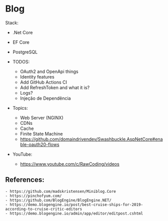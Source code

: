# Blog

Stack:
- .Net Core
- EF Core
- PostgreSQL

- TODOS:
    - OAuth2 and OpenApi things
    - Identity features
    - Add GitHub Actions CI
    - Add RefreshToken and what it is?
    - Logs?
    - Injeção de Dependência

- Topics:
    - Web Server (NGINX)
    - CDNs
    - Cache
    - Finite State Machine
    - https://github.com/domaindrivendev/Swashbuckle.AspNetCore#enable-oauth20-flows

- YouTube:
    - https://www.youtube.com/c/RawCoding/videos

## References:
    - https://github.com/madskristensen/Miniblog.Core
    - https://pinchofyum.com/
    - https://github.com/BlogEngine/BlogEngine.NET/
    - https://demo.blogengine.io/post/best-cruise-ships-for-2019-according-to-cruise-critic-editors
    - https://demo.blogengine.io/admin/app/editor/editpost.cshtml
